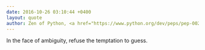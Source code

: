 ```yaml
---
date: 2016-10-26 03:10:44 +0400
layout: quote
author: Zen of Python, <a href="https://www.python.org/dev/peps/pep-0020/">https://www.python.org/dev/peps/pep-0020/</a>
---
```

In the face of ambiguity, refuse the temptation to guess.